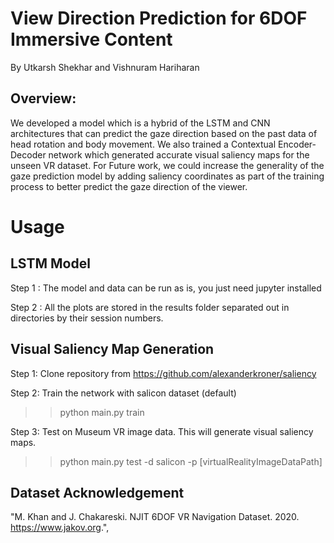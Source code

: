 # View Direction Prediction for 6DOF Immersive Content
By Utkarsh Shekhar and Vishnuram Hariharan

## Overview:
We developed a model which is a hybrid of the LSTM and CNN architectures that can predict the gaze direction based on the past data of head rotation and body movement. 
We also trained a Contextual Encoder-Decoder network which generated accurate visual saliency maps for the unseen VR dataset. For Future work, we could increase the generality of the gaze prediction model by adding saliency coordinates as part of the training process to better predict the gaze direction of the viewer. 

# Usage
## LSTM Model
Step 1 : The model and data can be run as is, you just need jupyter installed

Step 2 : All the plots are stored in the results folder separated out in directories by their session numbers.


## Visual Saliency Map Generation
Step 1: Clone repository from https://github.com/alexanderkroner/saliency 

Step 2: Train the network with salicon dataset (default)
>> python main.py train

Step 3: Test on Museum VR image data. This will generate visual saliency maps.
>> python main.py test -d salicon -p [virtualRealityImageDataPath]
  
## Dataset Acknowledgement 
"M. Khan and J. Chakareski. NJIT 6DOF VR Navigation Dataset. 2020. https://www.jakov.org.",
